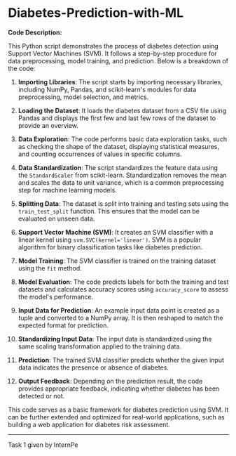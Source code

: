 # Diabetes-Prediction-with-ML

**Code Description:**

This Python script demonstrates the process of diabetes detection using Support Vector Machines (SVM). It follows a step-by-step procedure for data preprocessing, model training, and prediction. Below is a breakdown of the code:

1. **Importing Libraries**: The script starts by importing necessary libraries, including NumPy, Pandas, and scikit-learn's modules for data preprocessing, model selection, and metrics.

2. **Loading the Dataset**: It loads the diabetes dataset from a CSV file using Pandas and displays the first few and last few rows of the dataset to provide an overview.

3. **Data Exploration**: The code performs basic data exploration tasks, such as checking the shape of the dataset, displaying statistical measures, and counting occurrences of values in specific columns.

4. **Data Standardization**: The script standardizes the feature data using the `StandardScaler` from scikit-learn. Standardization removes the mean and scales the data to unit variance, which is a common preprocessing step for machine learning models.

5. **Splitting Data**: The dataset is split into training and testing sets using the `train_test_split` function. This ensures that the model can be evaluated on unseen data.

6. **Support Vector Machine (SVM)**: It creates an SVM classifier with a linear kernel using `svm.SVC(kernel='linear')`. SVM is a popular algorithm for binary classification tasks like diabetes prediction.

7. **Model Training**: The SVM classifier is trained on the training dataset using the `fit` method.

8. **Model Evaluation**: The code predicts labels for both the training and test datasets and calculates accuracy scores using `accuracy_score` to assess the model's performance.

9. **Input Data for Prediction**: An example input data point is created as a tuple and converted to a NumPy array. It is then reshaped to match the expected format for prediction.

10. **Standardizing Input Data**: The input data is standardized using the same scaling transformation applied to the training data.

11. **Prediction**: The trained SVM classifier predicts whether the given input data indicates the presence or absence of diabetes.

12. **Output Feedback**: Depending on the prediction result, the code provides appropriate feedback, indicating whether diabetes has been detected or not.

This code serves as a basic framework for diabetes prediction using SVM. It can be further extended and optimized for real-world applications, such as building a web application for diabetes risk assessment.

---
Task 1 given by InternPe
